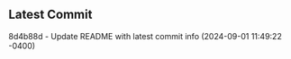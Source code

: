 
## Latest Commit
8d4b88d - Update README with latest commit info (2024-09-01 11:49:22 -0400) <Yunxi-Zhou>

